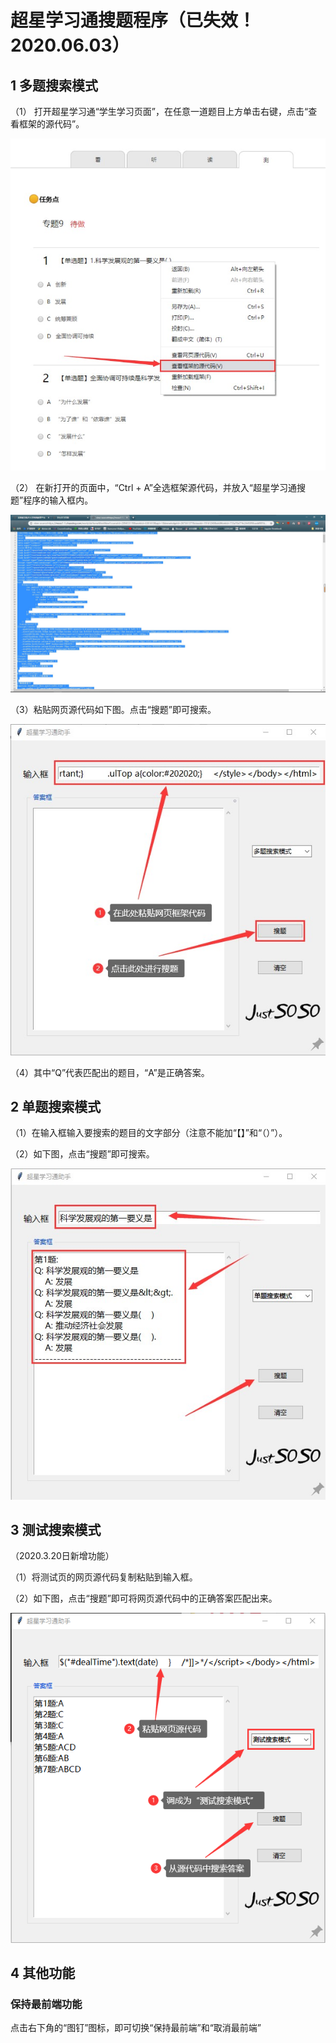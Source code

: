 # 超星学习通搜题程序（已失效！2020.06.03）

## 1 多题搜索模式

（1）	打开超星学习通“学生学习页面”，在任意一道题目上方单击右键，点击“查看框架的源代码”。

<img src="https://github.com/12218/Chaoxing/blob/master/image/pic1.jpg">

（2）	在新打开的页面中，“Ctrl + A”全选框架源代码，并放入“超星学习通搜题”程序的输入框内。

<img src="https://github.com/12218/Chaoxing/blob/master/image/pic2.jpg">

（3）粘贴网页源代码如下图。点击“搜题”即可搜索。

<img src="https://github.com/12218/Chaoxing/blob/master/image/pic3.jpg">

（4）其中“Q”代表匹配出的题目，“A”是正确答案。

## 2 单题搜索模式

（1）在输入框输入要搜索的题目的文字部分（注意不能加“【】”和“（）”）。

（2）如下图，点击“搜题”即可搜索。

<img src="https://github.com/12218/Chaoxing/blob/master/image/pic4.jpg">

## 3 测试搜索模式

（2020.3.20日新增功能）

（1）将测试页的网页源代码复制粘贴到输入框。

（2）如下图，点击“搜题”即可将网页源代码中的正确答案匹配出来。

<img src="https://github.com/12218/Chaoxing/blob/master/image/pic5.png">

## 4 其他功能

### 保持最前端功能

点击右下角的“图钉”图标，即可切换“保持最前端”和“取消最前端”
